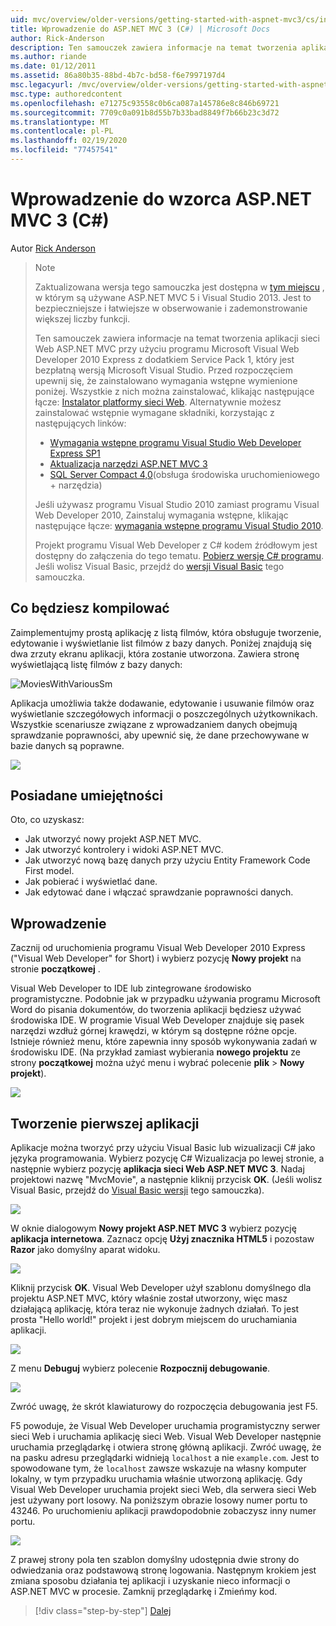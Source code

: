 ```yaml
---
uid: mvc/overview/older-versions/getting-started-with-aspnet-mvc3/cs/intro-to-aspnet-mvc-3
title: Wprowadzenie do ASP.NET MVC 3 (C#) | Microsoft Docs
author: Rick-Anderson
description: Ten samouczek zawiera informacje na temat tworzenia aplikacji sieci Web ASP.NET MVC przy użyciu programu Microsoft Visual Web Developer 2010 Express z dodatkiem Service Pack 1, który jest...
ms.author: riande
ms.date: 01/12/2011
ms.assetid: 86a80b35-88bd-4b7c-bd58-f6e7997197d4
msc.legacyurl: /mvc/overview/older-versions/getting-started-with-aspnet-mvc3/cs/intro-to-aspnet-mvc-3
msc.type: authoredcontent
ms.openlocfilehash: e71275c93558c0b6ca087a145786e8c846b69721
ms.sourcegitcommit: 7709c0a091b8d55b7b33bad8849f7b66b23c3d72
ms.translationtype: MT
ms.contentlocale: pl-PL
ms.lasthandoff: 02/19/2020
ms.locfileid: "77457541"
---
```

# <a name="intro-to-aspnet-mvc-3-c"></a>Wprowadzenie do wzorca ASP.NET MVC 3 (C#)

Autor [Rick Anderson](https://twitter.com/RickAndMSFT)

> > [!NOTE]
> > Zaktualizowana wersja tego samouczka jest dostępna w [tym miejscu](../../../getting-started/introduction/getting-started.md) , w którym są używane ASP.NET MVC 5 i Visual Studio 2013. Jest to bezpieczniejsze i łatwiejsze w obserwowanie i zademonstrowanie większej liczby funkcji.
> 
> 
> Ten samouczek zawiera informacje na temat tworzenia aplikacji sieci Web ASP.NET MVC przy użyciu programu Microsoft Visual Web Developer 2010 Express z dodatkiem Service Pack 1, który jest bezpłatną wersją Microsoft Visual Studio. Przed rozpoczęciem upewnij się, że zainstalowano wymagania wstępne wymienione poniżej. Wszystkie z nich można zainstalować, klikając następujące łącze: [Instalator platformy sieci Web](https://www.microsoft.com/web/gallery/install.aspx?appid=VWD2010SP1Pack). Alternatywnie możesz zainstalować wstępnie wymagane składniki, korzystając z następujących linków:
> 
> - [Wymagania wstępne programu Visual Studio Web Developer Express SP1](https://www.microsoft.com/web/gallery/install.aspx?appid=VWD2010SP1Pack)
> - [Aktualizacja narzędzi ASP.NET MVC 3](https://www.microsoft.com/web/gallery/install.aspx?appsxml=&amp;appid=MVC3)
> - [SQL Server Compact 4,0](https://www.microsoft.com/web/gallery/install.aspx?appid=SQLCE;SQLCEVSTools_4_0)(obsługa środowiska uruchomieniowego + narzędzia)
> 
> Jeśli używasz programu Visual Studio 2010 zamiast programu Visual Web Developer 2010, Zainstaluj wymagania wstępne, klikając następujące łącze: [wymagania wstępne programu Visual Studio 2010](https://www.microsoft.com/web/gallery/install.aspx?appsxml=&amp;appid=VS2010SP1Pack).
> 
> Projekt programu Visual Web Developer z C# kodem źródłowym jest dostępny do załączenia do tego tematu. [Pobierz wersję C# programu](https://code.msdn.microsoft.com/Introduction-to-MVC-3-10d1b098). Jeśli wolisz Visual Basic, przejdź do [wersji Visual Basic](../vb/intro-to-aspnet-mvc-3.md) tego samouczka.

## <a name="what-youll-build"></a>Co będziesz kompilować

Zaimplementujmy prostą aplikację z listą filmów, która obsługuje tworzenie, edytowanie i wyświetlanie list filmów z bazy danych. Poniżej znajdują się dwa zrzuty ekranu aplikacji, która zostanie utworzona. Zawiera stronę wyświetlającą listę filmów z bazy danych:

![MoviesWithVariousSm](intro-to-aspnet-mvc-3/_static/image1.png)

Aplikacja umożliwia także dodawanie, edytowanie i usuwanie filmów oraz wyświetlanie szczegółowych informacji o poszczególnych użytkownikach. Wszystkie scenariusze związane z wprowadzaniem danych obejmują sprawdzanie poprawności, aby upewnić się, że dane przechowywane w bazie danych są poprawne.

![](intro-to-aspnet-mvc-3/_static/image2.png)

## <a name="skills-youll-learn"></a>Posiadane umiejętności

Oto, co uzyskasz:

- Jak utworzyć nowy projekt ASP.NET MVC.
- Jak utworzyć kontrolery i widoki ASP.NET MVC.
- Jak utworzyć nową bazę danych przy użyciu Entity Framework Code First model.
- Jak pobierać i wyświetlać dane.
- Jak edytować dane i włączać sprawdzanie poprawności danych.

## <a name="getting-started"></a>Wprowadzenie

Zacznij od uruchomienia programu Visual Web Developer 2010 Express ("Visual Web Developer" for Short) i wybierz pozycję **Nowy projekt** na stronie **początkowej** .

Visual Web Developer to IDE lub zintegrowane środowisko programistyczne. Podobnie jak w przypadku używania programu Microsoft Word do pisania dokumentów, do tworzenia aplikacji będziesz używać środowiska IDE. W programie Visual Web Developer znajduje się pasek narzędzi wzdłuż górnej krawędzi, w którym są dostępne różne opcje. Istnieje również menu, które zapewnia inny sposób wykonywania zadań w środowisku IDE. (Na przykład zamiast wybierania **nowego projektu** ze strony **początkowej** można użyć menu i wybrać polecenie **plik** &gt; **Nowy projekt**).

[![](intro-to-aspnet-mvc-3/_static/image4.png)](intro-to-aspnet-mvc-3/_static/image3.png)

## <a name="creating-your-first-application"></a>Tworzenie pierwszej aplikacji

Aplikacje można tworzyć przy użyciu Visual Basic lub wizualizacji C# jako języka programowania. Wybierz pozycję C# Wizualizacja po lewej stronie, a następnie wybierz pozycję **aplikacja sieci Web ASP.NET MVC 3**. Nadaj projektowi nazwę "MvcMovie", a następnie kliknij przycisk **OK**. (Jeśli wolisz Visual Basic, przejdź do [Visual Basic wersji](../vb/intro-to-aspnet-mvc-3.md) tego samouczka).

![](intro-to-aspnet-mvc-3/_static/image5.png)

W oknie dialogowym **Nowy projekt ASP.NET MVC 3** wybierz pozycję **aplikacja internetowa**. Zaznacz opcję **Użyj znacznika HTML5** i pozostaw **Razor** jako domyślny aparat widoku.

![](intro-to-aspnet-mvc-3/_static/image6.png)

Kliknij przycisk **OK**. Visual Web Developer użył szablonu domyślnego dla projektu ASP.NET MVC, który właśnie został utworzony, więc masz działającą aplikację, która teraz nie wykonuje żadnych działań. To jest prosta "Hello world!" projekt i jest dobrym miejscem do uruchamiania aplikacji.

[![](intro-to-aspnet-mvc-3/_static/image8.png)](intro-to-aspnet-mvc-3/_static/image7.png)

Z menu **Debuguj** wybierz polecenie **Rozpocznij debugowanie**.

![](intro-to-aspnet-mvc-3/_static/image9.png)

Zwróć uwagę, że skrót klawiaturowy do rozpoczęcia debugowania jest F5.

F5 powoduje, że Visual Web Developer uruchamia programistyczny serwer sieci Web i uruchamia aplikację sieci Web. Visual Web Developer następnie uruchamia przeglądarkę i otwiera stronę główną aplikacji. Zwróć uwagę, że na pasku adresu przeglądarki widnieją `localhost` a nie `example.com`. Jest to spowodowane tym, że `localhost` zawsze wskazuje na własny komputer lokalny, w tym przypadku uruchamia właśnie utworzoną aplikację. Gdy Visual Web Developer uruchamia projekt sieci Web, dla serwera sieci Web jest używany port losowy. Na poniższym obrazie losowy numer portu to 43246. Po uruchomieniu aplikacji prawdopodobnie zobaczysz inny numer portu.

![](intro-to-aspnet-mvc-3/_static/image10.png)

Z prawej strony pola ten szablon domyślny udostępnia dwie strony do odwiedzania oraz podstawową stronę logowania. Następnym krokiem jest zmiana sposobu działania tej aplikacji i uzyskanie nieco informacji o ASP.NET MVC w procesie. Zamknij przeglądarkę i Zmieńmy kod.

> [!div class="step-by-step"]
> [Dalej](adding-a-controller.md)
